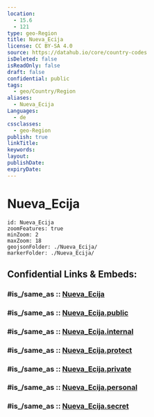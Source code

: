 ```yaml
---
location:
  - 15.6
  - 121
type: geo-Region
title: Nueva_Ecija
license: CC BY-SA 4.0
source: https://datahub.io/core/country-codes
isDeleted: false
isReadOnly: false
draft: false
confidential: public
tags:
  - geo/Country/Region
aliases:
  - Nueva_Ecija
Languages:
  - de
cssclasses:
  - geo-Region
publish: true
linkTitle:
keywords:
layout:
publishDate:
expiryDate:
---
```


# Nueva_Ecija

```leaflet
id: Nueva_Ecija
zoomFeatures: true 
minZoom: 2 
maxZoom: 18
geojsonFolder: ./Nueva_Ecija/
markerFolder: ./Nueva_Ecija/
```


## Confidential Links & Embeds: 

### #is_/same_as :: [Nueva_Ecija](/_Standards/Earth/Continent/Asia/Asia~South~East/Malay_Archipelago/Philippines/Regions~Philippines/Nueva_Ecija.md) 

### #is_/same_as :: [Nueva_Ecija.public](/_public/Earth/Continent/Asia/Asia~South~East/Malay_Archipelago/Philippines/Regions~Philippines/Nueva_Ecija.public.md) 

### #is_/same_as :: [Nueva_Ecija.internal](/_internal/Earth/Continent/Asia/Asia~South~East/Malay_Archipelago/Philippines/Regions~Philippines/Nueva_Ecija.internal.md) 

### #is_/same_as :: [Nueva_Ecija.protect](/_protect/Earth/Continent/Asia/Asia~South~East/Malay_Archipelago/Philippines/Regions~Philippines/Nueva_Ecija.protect.md) 

### #is_/same_as :: [Nueva_Ecija.private](/_private/Earth/Continent/Asia/Asia~South~East/Malay_Archipelago/Philippines/Regions~Philippines/Nueva_Ecija.private.md) 

### #is_/same_as :: [Nueva_Ecija.personal](/_personal/Earth/Continent/Asia/Asia~South~East/Malay_Archipelago/Philippines/Regions~Philippines/Nueva_Ecija.personal.md) 

### #is_/same_as :: [Nueva_Ecija.secret](/_secret/Earth/Continent/Asia/Asia~South~East/Malay_Archipelago/Philippines/Regions~Philippines/Nueva_Ecija.secret.md)

